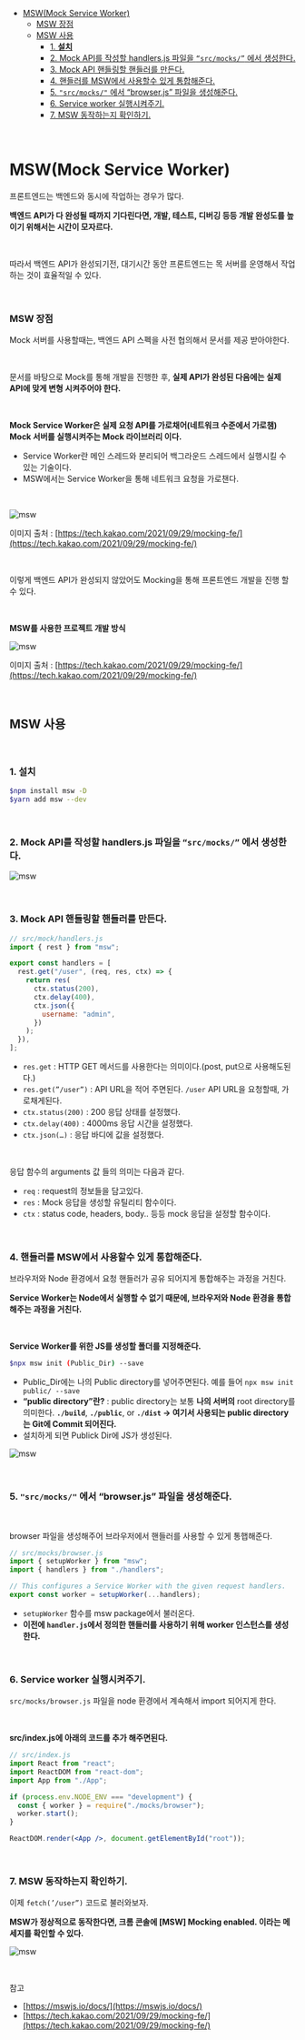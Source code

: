- [MSW(Mock Service Worker)](#mswmock-service-worker)
    - [MSW 장점](#msw-장점)
  - [MSW 사용](#msw-사용)
    - [1. **설치**](#1-설치)
    - [2. Mock API를 작성할 handlers.js 파일을 `“src/mocks/”` 에서 생성한다.](#2-mock-api를-작성할-handlersjs-파일을-srcmocks-에서-생성한다)
    - [3. Mock API 핸들링할 핸들러를 만든다.](#3-mock-api-핸들링할-핸들러를-만든다)
    - [4. 핸들러를 MSW에서 사용할수 있게 통합해준다.](#4-핸들러를-msw에서-사용할수-있게-통합해준다)
    - [5. `"src/mocks/"` 에서 “browser.js” 파일을 생성해준다.](#5-srcmocks-에서-browserjs-파일을-생성해준다)
    - [6. Service worker 실행시켜주기.](#6-service-worker-실행시켜주기)
    - [7. MSW 동작하는지 확인하기.](#7-msw-동작하는지-확인하기)

<br>

# MSW(Mock Service Worker)

프론트엔드는 백엔드와 동시에 작업하는 경우가 많다.

**백엔드 API가 다 완성될 때까지 기다린다면, 개발, 테스트, 디버깅 등등 개발 완성도를 높이기 위해서는 시간이 모자르다.**

<br>

따라서 백엔드 API가 완성되기전, 대기시간 동안 프론트엔드는 목 서버를 운영해서 작업하는 것이 효율적일 수 있다.

<br>

### MSW 장점

Mock 서버를 사용할때는, 백엔드 API 스펙을 사전 협의해서 문서를 제공 받아야한다.

<br>

문서를 바탕으로 Mock를 통해 개발을 진행한 후, **실제 API가 완성된 다음에는 실제 API에 맞게 변형 시켜주어야 한다.**

<br>

**Mock Service Worker은 실제 요청 API를 가로채어(네트워크 수준에서 가로챔) Mock 서버를 실행시켜주는 Mock 라이브러리 이다.**

- Service Worker란 메인 스레드와 분리되어 백그라운드 스레드에서 실행시킬 수 있는 기술이다.
- MSW에서는 Service Worker을 통해 네트워크 요청을 가로챈다.

<br>

![msw](../Images/MSW/msw-1.png)

이미지 출처 : [https://tech.kakao.com/2021/09/29/mocking-fe/](https://tech.kakao.com/2021/09/29/mocking-fe/)

<br>

이렇게 백엔드 API가 완성되지 않았어도 Mocking을 통해 프론트엔드 개발을 진행 할 수 있다.

<br>

**MSW를 사용한 프로젝트 개발 방식**

![msw](../Images/MSW/msw-2.png)

이미지 출처 : [https://tech.kakao.com/2021/09/29/mocking-fe/](https://tech.kakao.com/2021/09/29/mocking-fe/)

<br>

## MSW 사용

<br>

### 1. **설치**

```bash
$npm install msw -D
$yarn add msw --dev
```

<br>

### 2. Mock API를 작성할 handlers.js 파일을 `“src/mocks/”` 에서 생성한다.

![msw](../Images/MSW/msw-3.png)

<br>

### 3. Mock API 핸들링할 핸들러를 만든다.

```jsx
// src/mock/handlers.js
import { rest } from "msw";

export const handlers = [
  rest.get("/user", (req, res, ctx) => {
    return res(
      ctx.status(200),
      ctx.delay(400),
      ctx.json({
        username: "admin",
      })
    );
  }),
];
```

- `res.get` : HTTP GET 메서드를 사용한다는 의미이다.(post, put으로 사용해도된다.)
- `res.get(”/user”)` : API URL을 적어 주면된다. `/user` API URL을 요청할때, 가로채게된다.
- `ctx.status(200)` : 200 응답 상태를 설정했다.
- `ctx.delay(400)` : 4000ms 응답 시간을 설정했다.
- `ctx.json(…)` : 응답 바디에 값을 설정했다.

<br>

응답 함수의 arguments 값 들의 의미는 다음과 같다.

- `req` : request의 정보들을 담고있다.
- `res` : Mock 응답을 생성할 유틸리티 함수이다.
- `ctx` : status code, headers, body.. 등등 mock 응답을 설정할 함수이다.

<br>

### 4. 핸들러를 MSW에서 사용할수 있게 통합해준다.

브라우저와 Node 환경에서 요청 핸들러가 공유 되어지게 통합해주는 과정을 거친다.

**Service Worker는 Node에서 실행할 수 없기 때문에, 브라우저와 Node 환경을 통합해주는 과정을 거친다.**

<br>

**Service Worker를 위한 JS를 생성할 폴더를 지정해준다.**

```bash
$npx msw init (Public_Dir) --save
```

- Public_Dir에는 나의 Public directory를 넣어주면된다. 예를 들어 `npx msw init public/ --save`
- **“public directory”란?** : public directory는 보통 **나의 서버의** root directory를 의미한다. **`./build`**, **`./public`**, or **`./dist` → 여기서 사용되는 public directory는 Git에 Commit 되어진다.**
- 설치하게 되면 Publick Dir에 JS가 생성된다.

![msw](../Images/MSW/msw-4.png)

<br>

### 5. `"src/mocks/"` 에서 “browser.js” 파일을 생성해준다.

<br>

browser 파일을 생성해주어 브라우저에서 핸들러를 사용할 수 있게 통햅해준다.

```jsx
// src/mocks/browser.js
import { setupWorker } from "msw";
import { handlers } from "./handlers";

// This configures a Service Worker with the given request handlers.
export const worker = setupWorker(...handlers);
```

- `setupWorker` 함수를 msw package에서 불러온다.
- **이전에 `handler.js`에서 정의한 핸들러를 사용하기 위해 worker 인스턴스를 생성한다.**

<br>

### 6. Service worker 실행시켜주기.

`src/mocks/browser.js` 파일을 node 환경에서 계속해서 import 되어지게 한다.

<br>

**src/index.js에 아래의 코드를 추가 해주면된다.**

```jsx
// src/index.js
import React from "react";
import ReactDOM from "react-dom";
import App from "./App";

if (process.env.NODE_ENV === "development") {
  const { worker } = require("./mocks/browser");
  worker.start();
}

ReactDOM.render(<App />, document.getElementById("root"));
```

<br>

### 7. MSW 동작하는지 확인하기.

이제 `fetch(’/user”)` 코드로 불러와보자.

**MSW가 정상적으로 동작한다면, 크롬 콘솔에 [MSW] Mocking enabled. 이라는 메세지를 확인할 수 있다.**

![msw](../Images/MSW/msw-5.png)

<br>

참고

- [https://mswjs.io/docs/](https://mswjs.io/docs/)
- [https://tech.kakao.com/2021/09/29/mocking-fe/](https://tech.kakao.com/2021/09/29/mocking-fe/)